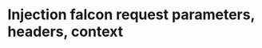 Injection falcon request parameters, headers, context
=====================================================
